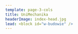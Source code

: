 ```yaml
---
template: page-3-cols
title: UniMechanika
headerImage: index-head.jpg
lead: <block id="w-budowie" />
---
```

